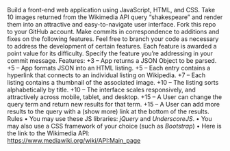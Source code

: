 Build a front-end web application using JavaScript, HTML, and CSS. Take 10 images returned from the Wikimedia API query “shakespeare” and render them into an attractive and easy-to-navigate user interface.
Fork this repo to your GitHub account. Make commits in correspondence to additions and fixes on the following features. Feel free to branch your code as necessary to address the development of certain features. Each feature is awarded a point value for its difficulty. Specify the feature you’re addressing in your commit message.
Features:
+3  – App returns a JSON Object to be parsed.
+5 – App formats JSON into an HTML listing.
+5  – Each entry contains a hyperlink that connects to an individual listing on Wikipedia.
+7 – Each listing contains a thumbnail of the associated image.
+10 – The listing sorts alphabetically by title.
+10 – The interface scales responsively, and attractively across mobile, tablet, and desktop.
+15 – A User can change the query term and return new results for that term.
+15 – A User can add more results to the query with a (show more) link at the bottom of the results.
Rules
•	You may use these JS libraries: *jQuery* and *UnderscoreJS*.
•	You may also use a CSS framework of your choice (such as *Bootstrap*)
•	Here is the link to the Wikimedia API: https://www.mediawiki.org/wiki/API:Main_page

